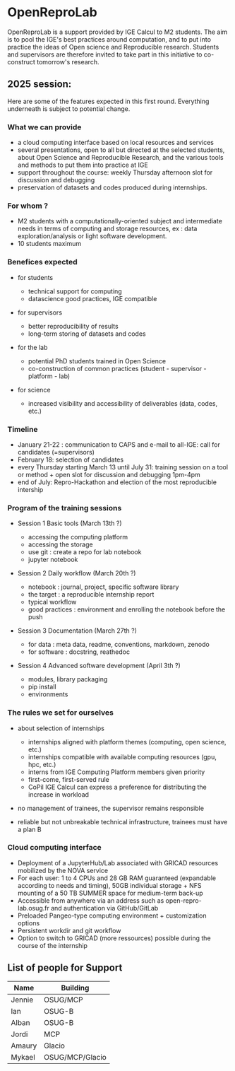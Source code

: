 # OpenReproLab

OpenReproLab is a support provided by IGE Calcul to M2 students. The aim is to pool the IGE's best practices around computation, and to put into practice the ideas of Open science and Reproducible research. Students and supervisors are therefore invited to take part in this initiative to co-construct tomorrow's research.

## 2025 session:
Here are some of the features expected in this first round. Everything underneath is subject to potential change.

### What we can provide
- a cloud computing interface based on local resources and services
- several presentations, open to all but directed at the selected students, about Open Science and Reproducible Research, and the various tools and methods to put them into practice at IGE
- support throughout the course: weekly Thursday afternoon slot for discussion and debugging
- preservation of datasets and codes produced during internships.

### For whom ?
- M2 students with a computationally-oriented subject and intermediate needs in terms of computing and storage resources, ex : data exploration/analysis or light software development.
- 10 students maximum

### Benefices expected
- for students
  - technical support for computing
  - datascience good practices, IGE compatible

- for supervisors
  - better reproducibility of results
  - long-term storing of datasets and codes
 
- for the lab
  - potential PhD students trained in Open Science
  - co-construction of common practices (student - supervisor - platform - lab)
 
- for science
  - increased visibility and accessibility of deliverables (data, codes, etc.)
 
### Timeline
- January 21-22 : communication to CAPS and e-mail to all-IGE: call for candidates (=supervisors)
- February 18: selection of candidates
- every Thursday starting March 13 until July 31: training session on a tool or method + open slot for discussion and debugging 1pm-4pm
- end of July: Repro-Hackathon and election of the most reproducible intership

### Program of the training sessions

- Session 1 Basic tools (March 13th ?)
  - accessing the computing platform
  - accessing the storage
  - use git : create a repo for lab notebook
  - jupyter notebook

- Session 2 Daily workflow (March 20th ?)
  - notebook : journal, project, specific software library
  - the target : a reproducible internship report
  - typical workflow
  - good practices : environment and enrolling the notebook before the push
 
- Session 3 Documentation (March 27th ?)
  - for data : meta data, readme, conventions, markdown, zenodo
  - for software : docstring, reathedoc
 
- Session 4 Advanced software development (April 3th ?)
  - modules, library packaging
  - pip install
  - environments

### The rules we set for ourselves
- about selection of internships
  - internships aligned with platform themes (computing, open science, etc.)
  - internships compatible with available computing resources (gpu, hpc, etc.)
  - interns from IGE Computing Platform members given priority
  - first-come, first-served rule
  - CoPil IGE Calcul can express a preference for distributing the increase in workload

- no management of trainees, the supervisor remains responsible
- reliable but not unbreakable technical infrastructure, trainees must have a plan B

### Cloud computing interface
- Deployment of a JupyterHub/Lab associated with GRICAD resources mobilized by the NOVA service
- For each user: 1 to 4 CPUs and 28 GB RAM guaranteed (expandable according to needs and timing), 50GB individual storage + NFS mounting of a 50 TB SUMMER space for medium-term back-up 
- Accessible from anywhere via an address such as open-repro-lab.osug.fr and authentication via GitHub/GitLab
- Preloaded Pangeo-type computing environment + customization options 
- Persistent workdir and git workflow  
- Option to switch to GRICAD (more ressources) possible during the course of the internship

##  List of people for Support

|   Name                    |      Building                  |
|---------------------------|------------------------------|
|       Jennie       |          OSUG/MCP              |
|       Ian           |          OSUG-B                |
|       Alban           |          OSUG-B                |
|       Jordi           |          MCP                |
|       Amaury          |         Glacio              |
| Mykael | OSUG/MCP/Glacio |

